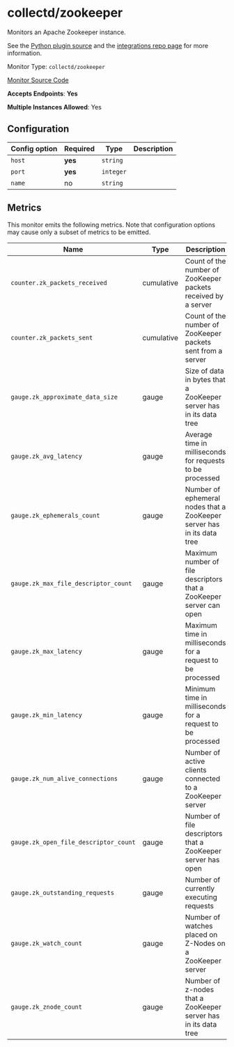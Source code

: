 <!--- GENERATED BY gomplate from scripts/docs/monitor-page.md.tmpl --->

# collectd/zookeeper

 Monitors an Apache Zookeeper instance.

See the [Python plugin
source](https://github.com/signalfx/collectd-zookeeper) and the
[integrations repo
page](https://github.com/signalfx/integrations/tree/master/collectd-zookeeper)
for more information.


Monitor Type: `collectd/zookeeper`

[Monitor Source Code](https://github.com/signalfx/signalfx-agent/tree/master/internal/monitors/collectd/zookeeper)

**Accepts Endpoints**: **Yes**

**Multiple Instances Allowed**: Yes

## Configuration

| Config option | Required | Type | Description |
| --- | --- | --- | --- |
| `host` | **yes** | `string` |  |
| `port` | **yes** | `integer` |  |
| `name` | no | `string` |  |




## Metrics

This monitor emits the following metrics.  Note that configuration options may
cause only a subset of metrics to be emitted.

| Name | Type | Description |
| ---  | ---  | ---         |
| `counter.zk_packets_received` | cumulative | Count of the number of ZooKeeper packets received by a server |
| `counter.zk_packets_sent` | cumulative | Count of the number of ZooKeeper packets sent from a server |
| `gauge.zk_approximate_data_size` | gauge | Size of data in bytes that a ZooKeeper server has in its data tree |
| `gauge.zk_avg_latency` | gauge | Average time in milliseconds for requests to be processed |
| `gauge.zk_ephemerals_count` | gauge | Number of ephemeral nodes that a ZooKeeper server has in its data tree |
| `gauge.zk_max_file_descriptor_count` | gauge | Maximum number of file descriptors that a ZooKeeper server can open |
| `gauge.zk_max_latency` | gauge | Maximum time in milliseconds for a request to be processed |
| `gauge.zk_min_latency` | gauge | Minimum time in milliseconds for a request to be processed |
| `gauge.zk_num_alive_connections` | gauge | Number of active clients connected to a ZooKeeper server |
| `gauge.zk_open_file_descriptor_count` | gauge | Number of file descriptors that a ZooKeeper server has open |
| `gauge.zk_outstanding_requests` | gauge | Number of currently executing requests |
| `gauge.zk_watch_count` | gauge | Number of watches placed on Z-Nodes on a ZooKeeper server |
| `gauge.zk_znode_count` | gauge | Number of z-nodes that a ZooKeeper server has in its data tree |



